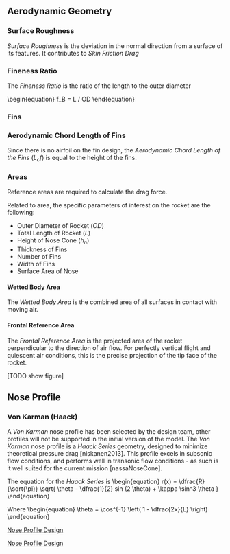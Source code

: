 ## Aerodynamic Geometry

### Surface Roughness

*Surface Roughness* is the deviation in the normal direction from a surface of its features. It contributes to *Skin Friction Drag* 

### Fineness Ratio

The *Fineness Ratio* is the ratio of the length to the outer diameter

\begin{equation} 
f_B = L / OD 
\end{equation}

### Fins

### Aerodynamic Chord Length of Fins

Since there is no airfoil on the fin design, the *Aerodynamic Chord Length of the Fins* ($L_cf$) is equal to the height of the fins. 

### Areas

Reference areas are required to calculate the drag force.

Related to area, the specific parameters of interest on the rocket are the following:

- Outer Diameter of Rocket (*OD*)
- Total Length of Rocket (*L*) 
- Height of Nose Cone ($h_n$)
- Thickness of Fins
- Number of Fins
- Width of Fins
- Surface Area of Nose


#### Wetted Body Area

The *Wetted Body Area* is the combined area of all surfaces in contact with moving air. 

[Fluids e-book (TODO find better)]:(https://ecourses.ou.edu/cgi-bin/eBook.cgi?doc=&topic=fl&chap_sec=09.1&page=theory)

#### Frontal Reference Area

The *Frontal Reference Area* is the projected area of the rocket perpendicular to the direction of air flow. For perfectly vertical flight and quiescent air conditions, this is the precise projection of the tip face of the rocket.

[TODO show figure]

## Nose Profile

### Von Karman (Haack)

A *Von Karman* nose profile has been selected by the design team, other profiles will not be supported in the initial version of the model.
The *Von Karman* nose profile is a *Haack Series* geometry, designed to minimize theoretical pressure drag [niskanen2013]. 
This profile excels in subsonic flow conditions, and performs well in transonic flow conditions - as such is it well suited for the current mission [nassaNoseCone].

The equation for the *Haack Series* is 
\begin{equation}
r(x) = \dfrac{R}{\sqrt{\pi}} \sqrt{ \theta - \dfrac{1}{2} sin (2 \theta) + \kappa \sin^3 \theta }
\end{equation}

Where 
\begin{equation}
\theta = \cos^{-1} \left( 1 - \dfrac{2x}{L} \right)
\end{equation}

[Nose Profile Design](http://rimworld.com/nassarocketry/fabrication/nosecones/design.html)

[Nose Profile Design](https://en.wikipedia.org/wiki/Nose_cone_design#Von_K.C3.A1rm.C3.A1n)
